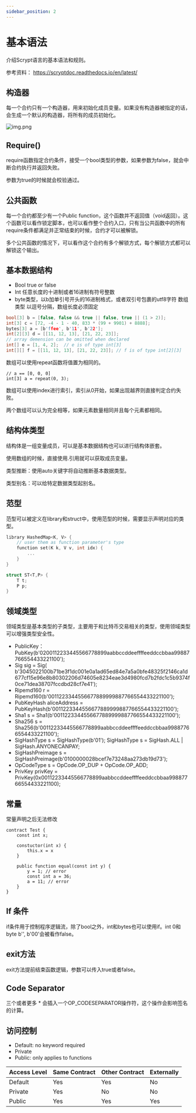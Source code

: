 ```yaml
---
sidebar_position: 2
---
```


# 基本语法

介绍Scrypt语言的基本语法和规则。

参考资料： https://scryptdoc.readthedocs.io/en/latest/

## 构造器

每一个合约只有一个构造器，用来初始化成员变量。如果没有构造器被指定的话，会生成一个默认的构造器，将所有的成员初始化。

![img.png](/img/scrypt-constructor.png)

## Require()

require函数指定合约条件，接受一个bool类型的参数，如果参数为false，就会中断合约执行并返回失败。

参数为true的时候就会校验通过。

## 公共函数

每一个合约都至少有一个Public
function，这个函数并不返回值（void返回）。这个函数可以看作锁定脚本，也可以看作整个合约入口，只有当公共函数中的所有require条件都满足并正常结束的时候，合约才可以被解锁。

多个公共函数的情况下，可以看作这个合约有多个解锁方式，每个解锁方式都可以解锁这个输出。

## 基本数据结构

- Bool true or false
- Int 任意长度的十进制或者16进制有符号整数
- byte类型，以b加单引号开头的16进制格式，或者双引号包裹的utf8字符
  数组类型
  以逗号分隔，数组长度必须固定

```c
bool[3] b = [false, false && true || false, true || (1 > 2)];
int[3] c = [72, -4 - 1 - 40, 833 * (99 + 9901) + 8888];
bytes[3] a = [b'ffee', b'11', b'22'];
int[2][3] d = [[11, 12, 13], [21, 22, 23]];
// array demension can be omitted when declared
int[] e = [1, 4, 2];  // e is of type int[3]
int[][] f = [[11, 12, 13], [21, 22, 23]]; // f is of type int[2][3]
```

数组可以使用repeat函数将值置为相同的。

```text
// a == [0, 0, 0]
int[3] a = repeat(0, 3);
```

数组可以使用index进行索引，索引从0开始，如果出现越界则直接判定合约失败。

两个数组可以认为完全相等，如果元素数量相同并且每个元素都相同。

## 结构体类型

结构体是一组变量成员，可以是基本数据结构也可以进行结构体嵌套。

使用数组的时候，直接使用.引用就可以获取成员变量。

类型推断：使用auto关键字将自动推断基本数据类型。

类型别名：可以给特定数据类型起别名。

## 范型

范型可以被定义在library和struct中，使用范型的时候，需要显示声明对应的类型。

```c
library HashedMap<K, V> {
    // user them as function parameter's type
    function set(K k, V v, int idx) {
        ...
    }
}

struct ST<T,P> {
    T t;
    P p;
}

```

## 领域类型

领域类型是基本类型的子类型，主要用于和比特币交易相关的类型，使用领域类型可以增强类型安全性。

- PublicKey：PubKey(b'0200112233445566778899aabbccddeeffffeeddccbbaa99887766554433221100');
- Sig sig = Sig(
  b'3045022100b71be3f1dc001e0a1ad65ed84e7a5a0bfe48325f2146ca1d677cf15e96e8b80302206d74605e8234eae3d4980fcd7b2fdc1c5b9374f0ce71dea38707fccdbd28cf7e41');
- Ripemd160 r = Ripemd160(b'0011223344556677889999887766554433221100');
- PubKeyHash aliceAddress = PubKeyHash(b'0011223344556677889999887766554433221100');
- Sha1 s = Sha1(b'0011223344556677889999887766554433221100');
- Sha256 s = Sha256(b'00112233445566778899aabbccddeeffffeeddccbbaa99887766554433221100');
- SigHashType s = SigHashType(b'01'); SigHashType s = SigHash.ALL | SigHash.ANYONECANPAY;
- SigHashPreimage s = SigHashPreimage(b'0100000028bcef7e73248aa273db19d73');
- OpCodeType s = OpCode.OP_DUP + OpCode.OP_ADD;
- PrivKey privKey = PrivKey(0x00112233445566778899aabbccddeeffffeeddccbbaa99887766554433221100);

## 常量

常量声明之后无法修改

```text
contract Test { 
    const int x;
    
    constuctor(int x) {
        this.x = x
    }
    
    public function equal(const int y) {
        y = 1; // error
        const int a = 36;
        a = 11; // error
    }
}
```

## If  条件

if条件用于控制程序逻辑流，除了bool之外，int和bytes也可以使用if。int 0和byte b'', b'00'会被看作false。

## exit方法

exit方法提前结束函数逻辑，参数可以传入true或者false。

## Code Separator

三个或者更多 * 会插入一个OP_CODESEPARATOR操作符，这个操作会影响签名的计算。

## 访问控制

- Default: no keyword required
- Private
- Public: only applies to functions

| Access Level | Same Contract | Other Contract | Externally |
|--------------|---------------|----------------|------------|
| Default      | Yes           | Yes            | No         |
| Private      | Yes           | No             | No         |
| Public       | Yes           | Yes            | Yes        |
